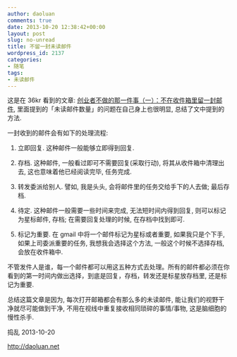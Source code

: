 ```yaml
---
author: daoluan
comments: true
date: 2013-10-20 12:38:42+00:00
layout: post
slug: no-unread
title: 不留一封未读邮件
wordpress_id: 2137
categories:
- 随笔
tags:
- 未读邮件
---
```


这是在 36kr 看到的文章: [创业者不做的那一件事（一）：不在收件箱里留一封邮件](http://www.36kr.com/p/207002.html), 里面提到的「未读邮件数量」的问题在自己身上也很明显, 总结了文中提到的方法.

一封收到的邮件会有如下的处理流程:



	
  1. 立即回复. 这种邮件一般能够立即得到回复.

	
  2. 存档. 这种邮件, 一般看过即可不需要回复(采取行动), 将其从收件箱中清理出去, 这也意味着他已经阅读完毕, 任务完成.

	
  3. 转发委派给别人. 譬如, 我是头头, 会将邮件里的任务交给手下的人去做; 最后存档.

	
  4. 待定. 这种邮件一般需要一些时间来完成, 无法短时间内得到回复, 则可以标记为星标邮件, 存档; 在需要回复处理的时候, 在存档中找到即可.

	
  5. 标记为重要. 在 gmail 中将一个邮件标记为星标或者重要, 如果我只是个下手, 如果上司委派重要的任务, 我想我会选择这个方法, 一般这个时候不选择存档, 会放在收件箱中.


不管发件人是谁，每一个邮件都可以用这五种方式去处理。所有的邮件都必须在你看到的第一时间内做出选择，到底是回复，存档，转发还是标星放存档里, 还是标记为重要.

总结这篇文章是因为, 每次打开邮箱都会有那么多的未读邮件, 能让我们的视野干净就尽可能做到干净, 不用在视线中重复接收相同琐碎的事情/事物, 这是脑细胞的慢性杀手.

捣乱 2013-10-20

http://daoluan.net
